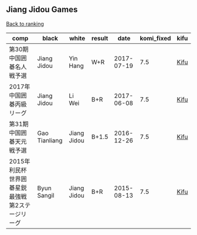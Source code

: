 ## Jiang Jidou Games

[Back to ranking](index.md)




| **comp** | **black** | **white** | **result** | **date** | **komi_fixed** | **kifu** | 
| --- | --- | --- | --- | --- | --- | --- |
| 第30期中国囲碁名人戦予選 | Jiang Jidou | Yin Hang | W+R | 2017-07-19 | 7.5 | [Kifu](https://kifudepot.net/kifucontents.php?id=fed0W5X4O1hM%2FcCig5xiwQ%3D%3D) | 
| 2017年中国囲碁丙級リーグ | Jiang Jidou | Li Wei | B+R | 2017-06-08 | 7.5 | [Kifu](https://kifudepot.net/kifucontents.php?id=kJtHreQzVDRMJ1WEfiBhyw%3D%3D) | 
| 第31期中国囲碁天元戦予選 | Gao Tianliang | Jiang Jidou | B+1.5 | 2016-12-26 | 7.5 | [Kifu](https://kifudepot.net/kifucontents.php?id=WS8pCj08Oe80el1Eg3lCYg%3D%3D) | 
| 2015年利民杯世界囲碁星鋭最強戦第2ステージリーグ | Byun Sangil | Jiang Jidou | B+R | 2015-08-13 | 7.5 | [Kifu](https://kifudepot.net/kifucontents.php?id=ZCNL7GaaZvPgHtEFF445kA%3D%3D) |





